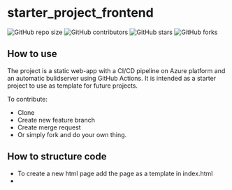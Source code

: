 # starter_project_frontend

![GitHub repo size](https://img.shields.io/github/repo-size/GhostBusters-kea/Library_Backend)
![GitHub contributors](https://img.shields.io/github/contributors/GhostBusters-kea/Library_Backend)
![GitHub stars](https://img.shields.io/github/stars/GhostBusters-kea/Library_Backend)
![GitHub forks](https://img.shields.io/github/forks/GhostBusters-kea/Library_Backend)

## How to use
The project is a static web-app with a CI/CD pipeline on Azure platform and an automatic bulidserver using GitHub Actions.
It is intended as a starter project to use as template for future projects.

To contribute:
* Clone
* Create new feature branch
* Create merge request
* Or simply fork and do your own thing.  

## How to structure code
* To create a new html page add the page as a template in index.html
* 